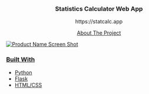 
  <h3 align="center">Statistics Calculator Web App </h3>

  <p align="center">
    https://statcalc.app
</p>
  <p align="center">
    <a href="https://agile-ravine-52563.herokuapp.com/>Calculator web application for basic statistics</a>
</p>

<!-- ABOUT THE PROJECT -->
## About The Project

![Product Name Screen Shot](https://i.imgur.com/nfVfgIK.png "Picture")

### Built With

* Python
* Flask
* HTML/CSS
